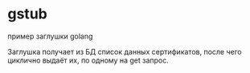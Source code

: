 # gstub
пример заглушки golang

Заглушка получает из БД список данных сертификатов, 
после чего циклично выдаёт их, по одному на get запрос.